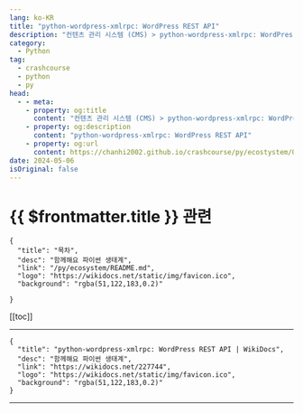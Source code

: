 ```yaml
---
lang: ko-KR
title: "python-wordpress-xmlrpc: WordPress REST API"
description: "컨텐츠 관리 시스템 (CMS) > python-wordpress-xmlrpc: WordPress REST API"
category:
  - Python
tag: 
  - crashcourse
  - python
  - py
head:
  - - meta:
    - property: og:title
      content: "컨텐츠 관리 시스템 (CMS) > python-wordpress-xmlrpc: WordPress REST API"
    - property: og:description
      content: "python-wordpress-xmlrpc: WordPress REST API"
    - property: og:url
      content: https://chanhi2002.github.io/crashcourse/py/ecostystem/06/cms/python-wordpress-xmlrpc.html
date: 2024-05-06
isOriginal: false
---
```


# {{ $frontmatter.title }} 관련

```component VPCard
{
  "title": "목차",
  "desc": "함께해요 파이썬 생태계",
  "link": "/py/ecosystem/README.md",
  "logo": "https://wikidocs.net/static/img/favicon.ico",
  "background": "rgba(51,122,183,0.2)"
  
}
```

[[toc]]

---

```component VPCard
{
  "title": "python-wordpress-xmlrpc: WordPress REST API | WikiDocs",
  "desc": "함께해요 파이썬 생태계",
  "link": "https://wikidocs.net/227744",
  "logo": "https://wikidocs.net/static/img/favicon.ico",
  "background": "rgba(51,122,183,0.2)"
}
```

<!-- TODO: 작성 -->

---
